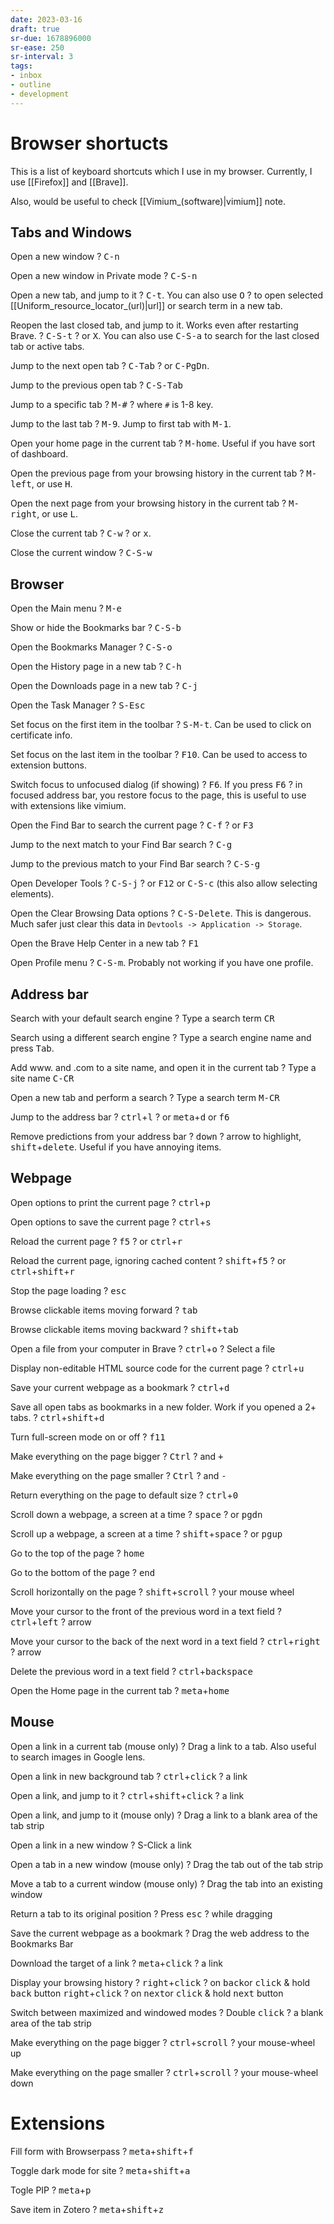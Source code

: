 ```yaml
---
date: 2023-03-16
draft: true
sr-due: 1678896000
sr-ease: 250
sr-interval: 3
tags:
- inbox
- outline
- development
---
```


# Browser shortucts

This is a list of keyboard shortcuts which I use in my browser.
Currently, I use [[Firefox]] and [[Brave]].

Also, would be useful to check [[Vimium_(software)|vimium]] note.

## Tabs and Windows

Open a new window
?
<kbd>C-n</kbd>

Open a new window in Private mode
?
<kbd>C-S-n</kbd>

Open a new tab, and jump to it
?
<kbd>C-t</kbd>. You can also use <kbd>O</kbd>
?
to open selected [[Uniform_resource_locator_(url)|url]] or search term in a new tab.

Reopen the last closed tab, and jump to it. Works even after restarting Brave.
?
<kbd>C-S-t</kbd>
?
or <kbd>X</kbd>. You can also use <kbd>C-S-a</kbd> to search for the last closed tab or active tabs.

Jump to the next open tab
?
<kbd>C-Tab</kbd>
?
or <kbd>C-PgDn</kbd>.

Jump to the previous open tab
?
<kbd>C-S-Tab</kbd>

Jump to a specific tab
?
<kbd>M-#</kbd>
?
where `#` is 1-8 key.

Jump to the last tab
?
<kbd>M-9</kbd>. Jump to first tab with <kbd>M-1</kbd>.

Open your home page in the current tab
?
<kbd>M-home</kbd>. Useful if you have sort of dashboard.

Open the previous page from your browsing history in the current tab
?
<kbd>M-left</kbd>, or use <kbd>H</kbd>.

Open the next page from your browsing history in the current tab
?
<kbd>M-right</kbd>, or use <kbd>L</kbd>.

Close the current tab
?
<kbd>C-w</kbd>
?
or <kbd>x</kbd>.

Close the current window
?
<kbd>C-S-w</kbd>

## Browser

Open the Main menu
?
<kbd>M-e</kbd>

Show or hide the Bookmarks bar
?
<kbd>C-S-b</kbd>

Open the Bookmarks Manager
?
<kbd>C-S-o</kbd>

Open the History page in a new tab
?
<kbd>C-h</kbd>

Open the Downloads page in a new tab
?
<kbd>C-j</kbd>

Open the Task Manager
?
<kbd>S-Esc</kbd>

Set focus on the first item in the toolbar
?
<kbd>S-M-t</kbd>. Can be used to click on certificate info.

Set focus on the last item in the toolbar
?
<kbd>F10</kbd>. Can be used to access to extension buttons.

Switch focus to unfocused dialog (if showing)
?
<kbd>F6</kbd>. If you press <kbd>F6</kbd>
?
in focused address bar, you restore focus to the page, this is useful to use with extensions like vimium.

Open the Find Bar to search the current page
?
<kbd>C-f</kbd>
?
or <kbd>F3</kbd>

Jump to the next match to your Find Bar search
?
<kbd>C-g</kbd>

Jump to the previous match to your Find Bar search
?
<kbd>C-S-g</kbd>

Open Developer Tools
?
<kbd>C-S-j</kbd>
?
or <kbd>F12</kbd> or <kbd>C-S-c</kbd> (this also allow selecting elements).

Open the Clear Browsing Data options
?
<kbd>C-S-Delete</kbd>. This is dangerous. Much safer just clear this data in `Devtools -> Application -> Storage`.

Open the Brave Help Center in a new tab
?
<kbd>F1</kbd>

Open Profile menu
?
<kbd>C-S-m</kbd>. Probably not working if you have one profile.


## Address bar

Search with your default search engine
?
Type a search term <kbd>CR</kbd>

Search using a different search engine
?
Type a search engine name and press <kbd>Tab</kbd>.

Add www. and .com to a site name, and open it in the current tab
?
Type a site name <kbd>C-CR</kbd>

Open a new tab and perform a search
?
Type a search term <kbd>M-CR</kbd>

Jump to the address bar
?
<kbd>ctrl</kbd>+<kbd>l</kbd>
?
or <kbd>meta</kbd>+<kbd>d</kbd> or <kbd>f6</kbd>

Remove predictions from your address bar
?
<kbd>down</kbd>
?
arrow to highlight, <kbd>shift</kbd>+<kbd>delete</kbd>. Useful if you have annoying items.

## Webpage

Open options to print the current page
?
<kbd>ctrl</kbd>+<kbd>p</kbd>

Open options to save the current page
?
<kbd>ctrl</kbd>+<kbd>s</kbd>

Reload the current page
?
<kbd>f5</kbd>
?
or <kbd>ctrl</kbd>+<kbd>r</kbd>

Reload the current page, ignoring cached content
?
<kbd>shift</kbd>+<kbd>f5</kbd>
?
or <kbd>ctrl</kbd>+<kbd>shift</kbd>+<kbd>r</kbd>

Stop the page loading
?
<kbd>esc</kbd>

Browse clickable items moving forward
?
<kbd>tab</kbd>

Browse clickable items moving backward
?
<kbd>shift</kbd>+<kbd>tab</kbd>

Open a file from your computer in Brave
?
<kbd>ctrl</kbd>+<kbd>o</kbd>
?
Select a file

Display non-editable HTML source code for the current page
?
<kbd>ctrl</kbd>+<kbd>u</kbd>

Save your current webpage as a bookmark
?
<kbd>ctrl</kbd>+<kbd>d</kbd>

Save all open tabs as bookmarks in a new folder. Work if you opened a 2+ tabs.
?
<kbd>ctrl</kbd>+<kbd>shift</kbd>+<kbd>d</kbd>

Turn full-screen mode on or off
?
<kbd>f11</kbd>

Make everything on the page bigger
?
<kbd>Ctrl</kbd>
?
and <kbd>+</kbd>

Make everything on the page smaller
?
<kbd>Ctrl</kbd>
?
and <kbd>-</kbd>

Return everything on the page to default size
?
<kbd>ctrl</kbd>+<kbd>0</kbd>

Scroll down a webpage, a screen at a time
?
<kbd>space</kbd>
?
or <kbd>pgdn</kbd>

Scroll up a webpage, a screen at a time
?
<kbd>shift</kbd>+<kbd>space</kbd>
?
or <kbd>pgup</kbd>

Go to the top of the page
?
<kbd>home</kbd>

Go to the bottom of the page
?
<kbd>end</kbd>

Scroll horizontally on the page
?
<kbd>shift</kbd>+<kbd>scroll</kbd>
?
your mouse wheel

Move your cursor to the front of the previous word in a text field
?
<kbd>ctrl</kbd>+<kbd>left</kbd>
?
arrow

Move your cursor to the back of the next word in a text field
?
<kbd>ctrl</kbd>+<kbd>right</kbd>
?
arrow

Delete the previous word in a text field
?
<kbd>ctrl</kbd>+<kbd>backspace</kbd>

Open the Home page in the current tab
?
<kbd>meta</kbd>+<kbd>home</kbd>

## Mouse

Open a link in a current tab (mouse only)
?
Drag a link to a tab. Also useful to search images in Google lens.

Open a link in new background tab
?
<kbd>ctrl</kbd>+<kbd>click</kbd>
?
a link

Open a link, and jump to it
?
<kbd>ctrl</kbd>+<kbd>shift</kbd>+<kbd>click</kbd>
?
a link

Open a link, and jump to it (mouse only)
?
Drag a link to a blank area of the tab strip

Open a link in a new window
?
S-Click a link

Open a tab in a new window (mouse only)
?
Drag the tab out of the tab strip

Move a tab to a current window (mouse only)
?
Drag the tab into an existing window

Return a tab to its original position
?
Press <kbd>esc</kbd>
?
while dragging

Save the current webpage as a bookmark
?
Drag the web address to the Bookmarks Bar

Download the target of a link
?
<kbd>meta</kbd>+<kbd>click</kbd>
?
a link

Display your browsing history
?
<kbd>right</kbd>+<kbd>click</kbd>
?
on  <kbd>back</kbd>or <kbd>click</kbd> & hold <kbd>back</kbd> button
<kbd>right</kbd>+<kbd>click</kbd>
?
on  <kbd>next</kbd>or <kbd>click</kbd> & hold <kbd>next</kbd> button

Switch between maximized and windowed modes
?
Double <kbd>click</kbd>
?
a blank area of the tab strip

Make everything on the page bigger
?
<kbd>ctrl</kbd>+<kbd>scroll</kbd>
?
your mouse-wheel up

Make everything on the page smaller
?
<kbd>ctrl</kbd>+<kbd>scroll</kbd>
?
your mouse-wheel down

# Extensions

Fill form with Browserpass
?
<kbd>meta</kbd>+<kbd>shift</kbd>+<kbd>f</kbd>

Toggle dark mode for site
?
<kbd>meta</kbd>+<kbd>shift</kbd>+<kbd>a</kbd>

Togle PIP
?
<kbd>meta</kbd>+<kbd>p</kbd>

Save item in Zotero
?
<kbd>meta</kbd>+<kbd>shift</kbd>+<kbd>z</kbd>

